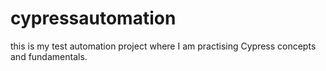 # cypressautomation
this is my test automation project where I am practising Cypress concepts and fundamentals.
